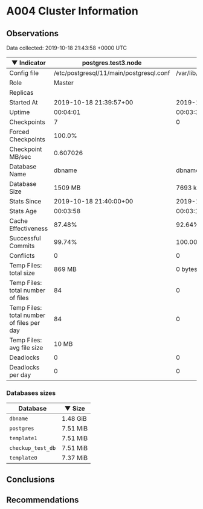 # A004 Cluster Information #

## Observations ##
Data collected: 2019-10-18 21:43:58 +0000 UTC  

|&#9660;&nbsp;Indicator | postgres.test3.node | postgres.test1.node | postgres.test2.node |
|--------|-------|-------- |-------- |
|Config file |/etc/postgresql/11/main/postgresql.conf|/var/lib/postgresql/11/data1/postgresql.conf|/var/lib/postgresql/11/data2/postgresql.conf|
|Role |Master|<no value>|<no value>|
|Replicas ||<no value>|<no value>|
|Started At |2019-10-18&nbsp;21:39:57+00|2019-10-18 21:40:05+00|2019-10-18 21:40:09+00|
|Uptime |00:04:01|00:03:37|00:03:42|
|Checkpoints |7|0|0|
|Forced Checkpoints |100.0%|<no value>|<no value>|
|Checkpoint MB/sec |0.607026|<no value>|<no value>|
|Database Name |dbname|dbname|dbname|
|Database Size |1509&nbsp;MB|7693 kB|7725 kB|
|Stats Since |2019-10-18&nbsp;21:40:00+00|2019-10-18 21:40:29+00|2019-10-18 21:40:29+00|
|Stats Age |00:03:58|00:03:13|00:03:22|
|Cache Effectiveness |87.48%|92.64%|92.64%|
|Successful Commits |99.74%|100.00%|100.00%|
|Conflicts |0|0|0|
|Temp Files: total size |869&nbsp;MB|0 bytes|0 bytes|
|Temp Files: total number of files |84|0|0|
|Temp Files: total number of files per day |84|0|0|
|Temp Files: avg file size |10&nbsp;MB|<no value>|<no value>|
|Deadlocks |0|0|0|
|Deadlocks per day |0|0|0|


### Databases sizes ###

| Database | &#9660;&nbsp;Size |
|----------|--------|
| `dbname` | 1.48&nbsp;GiB |
| `postgres` | 7.51&nbsp;MiB |
| `template1` | 7.51&nbsp;MiB |
| `checkup_test_db` | 7.51&nbsp;MiB |
| `template0` | 7.37&nbsp;MiB |


## Conclusions ##


## Recommendations ##


